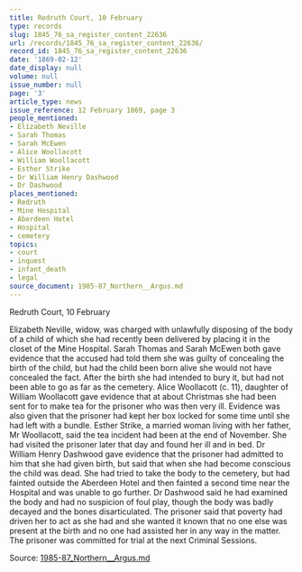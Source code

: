 ```yaml
---
title: Redruth Court, 10 February
type: records
slug: 1845_76_sa_register_content_22636
url: /records/1845_76_sa_register_content_22636/
record_id: 1845_76_sa_register_content_22636
date: '1869-02-12'
date_display: null
volume: null
issue_number: null
page: '3'
article_type: news
issue_reference: 12 February 1869, page 3
people_mentioned:
- Elizabeth Neville
- Sarah Thomas
- Sarah McEwen
- Alice Woollacott
- William Woollacott
- Esther Strike
- Dr William Henry Dashwood
- Dr Dashwood
places_mentioned:
- Redruth
- Mine Hospital
- Aberdeen Hotel
- Hospital
- cemetery
topics:
- court
- inquest
- infant_death
- legal
source_document: 1985-87_Northern__Argus.md
---
```


Redruth Court, 10 February

Elizabeth Neville, widow, was charged with unlawfully disposing of the body of a child of which she had recently been delivered by placing it in the closet of the Mine Hospital.  Sarah Thomas and Sarah McEwen both gave evidence that the accused had told them she was guilty of concealing the birth of the child, but had the child been born alive she would not have concealed the fact.  After the birth she had intended to bury it, but had not been able to go as far as the cemetery.  Alice Woollacott (c. 11), daughter of William Woollacott gave evidence that at about Christmas she had been sent for to make tea for the prisoner who was then very ill.  Evidence was also given that the prisoner had kept her box locked for some time until she had left with a bundle.  Esther Strike, a married woman living with her father, Mr Woollacott, said the tea incident had been at the end of November.  She had visited the prisoner later that day and found her ill and in bed.  Dr William Henry Dashwood gave evidence that the prisoner had admitted to him that she had given birth, but said that when she had become conscious the child was dead.  She had tried to take the body to the cemetery, but had fainted outside the Aberdeen Hotel and then fainted a second time near the Hospital and was unable to go further.  Dr Dashwood said he had examined the body and had no suspicion of foul play, though the body was badly decayed and the bones disarticulated.  The prisoner said that poverty had driven her to act as she had and she wanted it known that no one else was present at the birth and no one had assisted her in any way in the matter.  The prisoner was committed for trial at the next Criminal Sessions.

Source: [1985-87_Northern__Argus.md](/downloads/markdown/1985-87_Northern__Argus.md)
